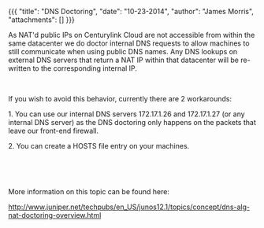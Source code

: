 {{{
  "title": "DNS Doctoring",
  "date": "10-23-2014",
  "author": "James Morris",
  "attachments": []
}}}

<p>As NAT'd public IPs on Centurylink Cloud are not accessible from within the same datacenter we do doctor internal DNS requests to allow machines to still communicate when using public DNS names. Any DNS lookups on external DNS servers that return a NAT
  IP within that datacenter will be re-written to the corresponding internal IP.</p>
<p>&nbsp;</p>
<p>If you wish to avoid this behavior, currently there are 2 workarounds:</p>
<p>1. You can use our internal DNS servers 172.17.1.26 and 172.17.1.27 (or any internal DNS server) as the DNS doctoring only happens on the packets that leave our front-end firewall.</p>
<p>2. You can create a HOSTS file entry on your machines.</p>
<p>&nbsp;</p>
<p>&nbsp;</p>
<p>More information on this topic can be found here:&nbsp;</p>
<p><a href="http://www.juniper.net/techpubs/en_US/junos12.1/topics/concept/dns-alg-nat-doctoring-overview.html" target="_blank">http://www.juniper.net/techpubs/en_US/junos12.1/topics/concept/dns-alg-nat-doctoring-overview.html</a>
</p>